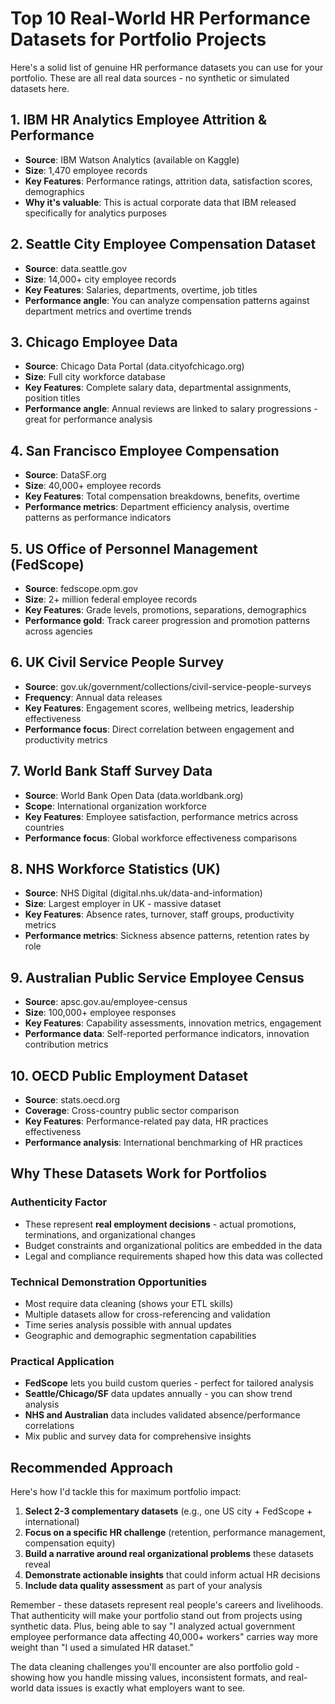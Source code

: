# Top 10 Real-World HR Performance Datasets for Portfolio Projects

Here's a solid list of genuine HR performance datasets you can use for your portfolio. These are all real data sources - no synthetic or simulated datasets here.

## 1. IBM HR Analytics Employee Attrition & Performance

- **Source**: IBM Watson Analytics (available on Kaggle)
- **Size**: 1,470 employee records
- **Key Features**: Performance ratings, attrition data, satisfaction scores, demographics
- **Why it's valuable**: This is actual corporate data that IBM released specifically for analytics purposes

## 2. Seattle City Employee Compensation Dataset

- **Source**: data.seattle.gov
- **Size**: 14,000+ city employee records
- **Key Features**: Salaries, departments, overtime, job titles
- **Performance angle**: You can analyze compensation patterns against department metrics and overtime trends

## 3. Chicago Employee Data

- **Source**: Chicago Data Portal (data.cityofchicago.org)
- **Size**: Full city workforce database
- **Key Features**: Complete salary data, departmental assignments, position titles
- **Performance angle**: Annual reviews are linked to salary progressions - great for performance analysis

## 4. San Francisco Employee Compensation

- **Source**: DataSF.org
- **Size**: 40,000+ employee records
- **Key Features**: Total compensation breakdowns, benefits, overtime
- **Performance metrics**: Department efficiency analysis, overtime patterns as performance indicators

## 5. US Office of Personnel Management (FedScope)

- **Source**: fedscope.opm.gov
- **Size**: 2+ million federal employee records
- **Key Features**: Grade levels, promotions, separations, demographics
- **Performance gold**: Track career progression and promotion patterns across agencies

## 6. UK Civil Service People Survey

- **Source**: gov.uk/government/collections/civil-service-people-surveys
- **Frequency**: Annual data releases
- **Key Features**: Engagement scores, wellbeing metrics, leadership effectiveness
- **Performance focus**: Direct correlation between engagement and productivity metrics

## 7. World Bank Staff Survey Data

- **Source**: World Bank Open Data (data.worldbank.org)
- **Scope**: International organization workforce
- **Key Features**: Employee satisfaction, performance metrics across countries
- **Performance focus**: Global workforce effectiveness comparisons

## 8. NHS Workforce Statistics (UK)

- **Source**: NHS Digital (digital.nhs.uk/data-and-information)
- **Size**: Largest employer in UK - massive dataset
- **Key Features**: Absence rates, turnover, staff groups, productivity metrics
- **Performance metrics**: Sickness absence patterns, retention rates by role

## 9. Australian Public Service Employee Census

- **Source**: apsc.gov.au/employee-census
- **Size**: 100,000+ employee responses
- **Key Features**: Capability assessments, innovation metrics, engagement
- **Performance data**: Self-reported performance indicators, innovation contribution metrics

## 10. OECD Public Employment Dataset

- **Source**: stats.oecd.org
- **Coverage**: Cross-country public sector comparison
- **Key Features**: Performance-related pay data, HR practices effectiveness
- **Performance analysis**: International benchmarking of HR practices

## Why These Datasets Work for Portfolios

### Authenticity Factor

- These represent **real employment decisions** - actual promotions, terminations, and organizational changes
- Budget constraints and organizational politics are embedded in the data
- Legal and compliance requirements shaped how this data was collected

### Technical Demonstration Opportunities

- Most require data cleaning (shows your ETL skills)
- Multiple datasets allow for cross-referencing and validation
- Time series analysis possible with annual updates
- Geographic and demographic segmentation capabilities

### Practical Application

- **FedScope** lets you build custom queries - perfect for tailored analysis
- **Seattle/Chicago/SF** data updates annually - you can show trend analysis
- **NHS and Australian** data includes validated absence/performance correlations
- Mix public and survey data for comprehensive insights

## Recommended Approach

Here's how I'd tackle this for maximum portfolio impact:

1. **Select 2-3 complementary datasets** (e.g., one US city + FedScope + international)
2. **Focus on a specific HR challenge** (retention, performance management, compensation equity)
3. **Build a narrative around real organizational problems** these datasets reveal
4. **Demonstrate actionable insights** that could inform actual HR decisions
5. **Include data quality assessment** as part of your analysis

Remember - these datasets represent real people's careers and livelihoods. That authenticity will make your portfolio stand out from projects using synthetic data. Plus, being able to say "I analyzed actual government employee performance data affecting 40,000+ workers" carries way more weight than "I used a simulated HR dataset."

The data cleaning challenges you'll encounter are also portfolio gold - showing how you handle missing values, inconsistent formats, and real-world data issues is exactly what employers want to see.
